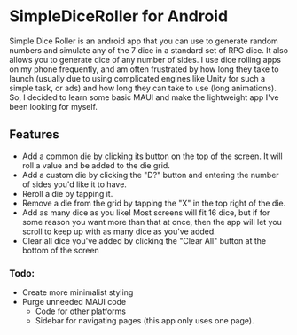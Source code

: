 # SimpleDiceRoller for Android
Simple Dice Roller is an android app that you can use to generate random numbers and simulate any of the 7 dice in a standard set of RPG dice. It also allows you to generate dice of any number of sides.
I use dice rolling apps on my phone frequently, and am often frustrated by how long they take to launch (usually due to using complicated engines like Unity for such a simple task, or ads) and how long they can take to use (long animations). So, I decided to learn some basic MAUI and make the lightweight app I've been looking for myself.

## Features
- Add a common die by clicking its button on the top of the screen. It will roll a value and be added to the die grid.
- Add a custom die by clicking the "D?" button and entering the number of sides you'd like it to have.
- Reroll a die by tapping it.
- Remove a die from the grid by tapping the "X" in the top right of the die.
- Add as many dice as you like! Most screens will fit 16 dice, but if for some reason you want more than that at once, then the app will let you scroll to keep up with as many dice as you've added.
- Clear all dice you've added by clicking the "Clear All" button at the bottom of the screen

### Todo:
- Create more minimalist styling
- Purge unneeded MAUI code
  - Code for other platforms
  - Sidebar for navigating pages (this app only uses one page).
